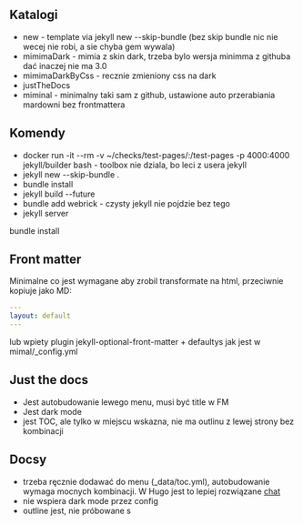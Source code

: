 

## Katalogi


- new - template via jekyll new --skip-bundle (bez skip bundle nic nie wecej nie robi, a sie chyba gem wywala)
- mimimaDark - mimia z skin dark, trzeba bylo wersja minimma z githuba dać inaczej nie ma 3.0
- mimimaDarkByCss - recznie zmieniony css na dark
- justTheDocs
- miminal - minimalny taki sam z github, ustawione auto przerabiania mardowni bez frontmattera


## Komendy
- docker run -it --rm -v ~/checks/test-pages/:/test-pages -p 4000:4000 jekyll/builder bash - toolbox nie dziala, bo leci z usera jekyll
- jekyll new --skip-bundle .
- bundle install
- jekyll build --future
- bundle add webrick - czysty jekyll nie pojdzie bez tego
- jekyll server

bundle install

## Front matter

Minimalne co jest wymagane aby zrobil transformate na html, przeciwnie kopiuje jako MD:

```yaml
---
layout: default
---
```
lub wpiety plugin jekyll-optional-front-matter + defaultys jak jest w mimal/_config.yml


## Just the docs
- Jest autobudowanie lewego menu, musi być title w FM
- Jest dark mode
- jest TOC, ale tylko w miejscu wskazna, nie ma outlinu z lewej strony bez kombinacji

## Docsy
- trzeba ręcznie dodawać do menu (_data/toc.yml), autobudowanie wymaga mocnych kombinacji. W Hugo jest to lepiej rozwiązane [chat](https://chatgpt.com/g/g-p-676d8f5e01088191882435a1d67e4be9-jekyll/c/676ec1f8-8fb8-8006-b57e-0f6af33b3e13)
- nie wspiera dark mode przez config
- outline jest, nie próbowane
s